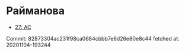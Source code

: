 # Райманова
- [27: AC](27.md)

Commit: 82873304ac231f98ca0684cbbb7e6d26e80e8c44
 fetched at: 20201104-193244
